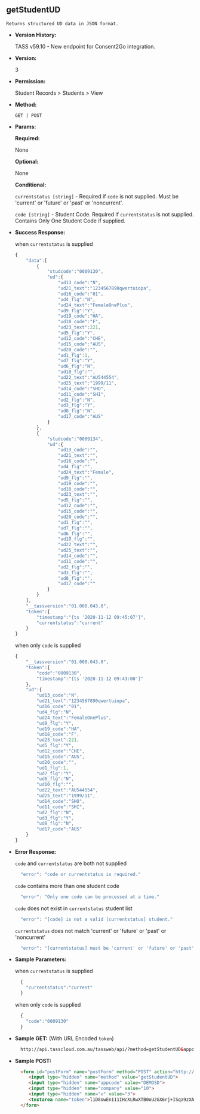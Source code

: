 **getStudentUD**
----
	Returns structured UD data in JSON format.
  
* **Version History:**

  TASS v59.10 - New endpoint for Consent2Go integration.

* **Version:**

  3

* **Permission:**

  Student Records > Students > View

* **Method:**

  `GET | POST`
  
*  **Params:**

   **Required:**
 
   None

   **Optional:**

   None

   **Conditional:**

    `currentstatus [string]` - Required if `code` is not supplied. Must be 'current' or 'future' or 'past' or 'noncurrent'.

    `code [string]` - Student Code. Required if `currentstatus` is not supplied. Contains Only One Student Code if supplied.

* **Success Response:**

    when `currentstatus` is supplied
    ```javascript
    {
        "data":[
            {
                "studcode":"0009130",
                "ud":{
                    "ud13_code":"N",
                    "ud21_text":"1234567890qwertuiopa",
                    "ud16_code":"01",
                    "ud4_flg":"N",
                    "ud24_text":"FemaleOnePlus",
                    "ud9_flg":"Y",
                    "ud19_code":"HA",
                    "ud18_code":"F",
                    "ud23_text":221,
                    "ud5_flg":"Y",
                    "ud12_code":"CHE",
                    "ud15_code":"AUS",
                    "ud20_code":"",
                    "ud1_flg":1,
                    "ud7_flg":"Y",
                    "ud6_flg":"N",
                    "ud10_flg":"",
                    "ud22_text":"AU544554",
                    "ud25_text":"1999/11",
                    "ud14_code":"SHO",
                    "ud11_code":"SHI",
                    "ud2_flg":"N",
                    "ud3_flg":"Y",
                    "ud8_flg":"N",
                    "ud17_code":"AUS"
                }
            },
            {
                "studcode":"0009134",
                "ud":{
                    "ud13_code":"",
                    "ud21_text":"",
                    "ud16_code":"",
                    "ud4_flg":"",
                    "ud24_text":"Female",
                    "ud9_flg":"",
                    "ud19_code":"",
                    "ud18_code":"",
                    "ud23_text":"",
                    "ud5_flg":"",
                    "ud12_code":"",
                    "ud15_code":"",
                    "ud20_code":"",
                    "ud1_flg":"",
                    "ud7_flg":"",
                    "ud6_flg":"",
                    "ud10_flg":"",
                    "ud22_text":"",
                    "ud25_text":"",
                    "ud14_code":"",
                    "ud11_code":"",
                    "ud2_flg":"",
                    "ud3_flg":"",
                    "ud8_flg":"",
                    "ud17_code":""
                }
            }
        ],
        "__tassversion":"01.000.043.0",
        "token":{
            "timestamp":"{ts '2020-11-12 09:45:07'}",
            "currentstatus":"current"
        }
    }
    ```

    when only `code` is supplied
    ```javascript
    {
        "__tassversion":"01.000.043.0",
        "token":{
            "code":"0009130",
            "timestamp":"{ts '2020-11-12 09:43:00'}"
        },
        "ud":{
            "ud13_code":"N",
            "ud21_text":"1234567890qwertuiopa",
            "ud16_code":"01",
            "ud4_flg":"N",
            "ud24_text":"FemaleOnePlus",
            "ud9_flg":"Y",
            "ud19_code":"HA",
            "ud18_code":"F",
            "ud23_text":221,
            "ud5_flg":"Y",
            "ud12_code":"CHE",
            "ud15_code":"AUS",
            "ud20_code":"",
            "ud1_flg":1,
            "ud7_flg":"Y",
            "ud6_flg":"N",
            "ud10_flg":"",
            "ud22_text":"AU544554",
            "ud25_text":"1999/11",
            "ud14_code":"SHO",
            "ud11_code":"SHI",
            "ud2_flg":"N",
            "ud3_flg":"Y",
            "ud8_flg":"N",
            "ud17_code":"AUS"
        }
    }
    ```
 
* **Error Response:**

    `code` and `currentstatus` are both not supplied
    ```javascript
      "error": "code or currentstatus is required."
    ```

    `code` contains more than one student code
    ```javascript
      "error": "Only one code can be processed at a time."
    ```

    `code` does not exist in `currentstatus` student list
    ```javascript
      "error": "[code] is not a valid [currentstatus] student."
    ```

    `currentstatus` does not match 'current' or 'future' or 'past' or 'noncurrent'
    ```javascript
      "error": "[currentstatus] must be 'current' or 'future' or 'past' or 'noncurrent'."
    ```

* **Sample Parameters:**

    when `currentstatus` is supplied
  ```javascript
    {
      "currentstatus":"current"
    }
  ```

    when only `code` is supplied
  ```javascript
    {
      "code":"0009130"
    }
  ```

* **Sample GET:** (With URL Encoded `token`)

  ```HTML
    http://api.tasscloud.com.au/tassweb/api/?method=getStudentUD&appcode=DEMOSD&company=10&v=3&token=l1D8owEn111IHcXLRwXTB0oU2GX6rj%2BISqa9zXA8We3J3mwgjW5pdUvFK3%2FIZ4mJ4bMyfKTmEoup%2B3tTE9GeLQ%3D%3D
  ```
  
* **Sample POST:**

  ```HTML
    <form id="postForm" name="postForm" method="POST" action="http://api.tasscloud.com.au/tassweb/api/">
       <input type="hidden" name="method" value="getStudentUD">
       <input type="hidden" name="appcode" value="DEMOSD">
       <input type="hidden" name="company" value="10">
       <input type="hidden" name="v" value="3">
       <textarea name="token">l1D8owEn111IHcXLRwXTB0oU2GX6rj+ISqa9zXA8We3J3mwgjW5pdUvFK3/IZ4mJ4bMyfKTmEoup+3tTE9GeLQ==</textarea>
    </form>
  ```
